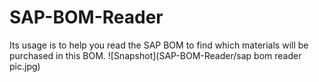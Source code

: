 # SAP-BOM-Reader
Its usage is to help you read the SAP BOM to find which materials will be purchased in this BOM.
![Snapshot](SAP-BOM-Reader/sap bom reader pic.jpg)
